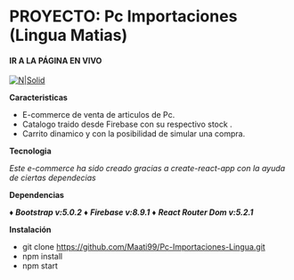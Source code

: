 # PROYECTO: Pc Importaciones (Lingua Matias)

#### IR A LA PÁGINA EN VIVO

[![N|Solid](https://img.icons8.com/clouds/100/000000/external-link.png)](https://pcimportaciones.netlify.app)

**Caracteristicas**
- E-commerce de venta de articulos de Pc.
- Catalogo traido desde Firebase con su respectivo stock .
- Carrito dinamico y con la posibilidad de simular una compra.

**Tecnologia**

*Este e-commerce ha sido creado gracias a create-react-app con la ayuda de ciertas dependecias*

**Dependencias** 

♦ **_Bootstrap v:5.0.2_**
♦ **_Firebase v:8.9.1_**
♦ **_React Router Dom v:5.2.1_**
		  
**Instalación**

- git clone https://github.com/Maati99/Pc-Importaciones-Lingua.git
- npm install
- npm start
		  

